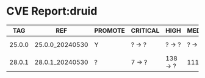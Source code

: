 # CVE Report:druid
|  TAG   |       REF       | PROMOTE | CRITICAL |   HIGH   |  MEDIUM  |   LOW   | UNKNOWN |
|--------|-----------------|---------|----------|----------|----------|---------|---------|
| 25.0.0 | 25.0.0_20240530 | Y       | ? -> ?   | ? -> ?   | ? -> ?   | ? -> ?  | ? -> ?  |
| 28.0.1 | 28.0.1_20240530 | ?       | 7 -> ?   | 138 -> ? | 111 -> ? | 35 -> ? | 1 -> ?  |
